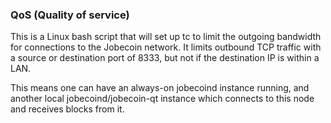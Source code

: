 ### QoS (Quality of service) ###

This is a Linux bash script that will set up tc to limit the outgoing bandwidth for connections to the Jobecoin network. It limits outbound TCP traffic with a source or destination port of 8333, but not if the destination IP is within a LAN.

This means one can have an always-on jobecoind instance running, and another local jobecoind/jobecoin-qt instance which connects to this node and receives blocks from it.
